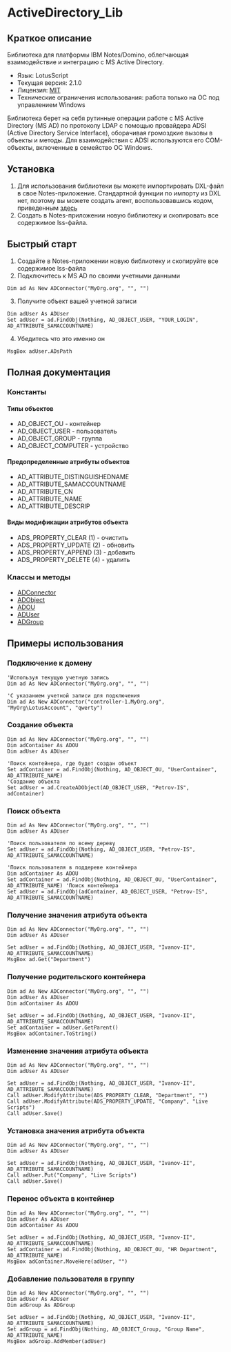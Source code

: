 # ActiveDirectory_Lib

## Краткое описание
Библиотека для платформы IBM Notes/Domino, облегчающая взаимодействие и интеграцию с MS Active Directory.
* Язык: LotusScript
* Текущая версия: 2.1.0
* Лицензия: [MIT](https://opensource.org/licenses/MIT)
* Технические ограничения использования: работа только на ОС под управлением Windows

Библиотека берет на себя рутинные операции работе с MS Active Directory (MS AD) по протоколу LDAP с помощью провайдера ADSI (Active Directory Service Interface),
оборачивая громоздкие вызовы в объекты и методы. Для взаимодействия с ADSI используются его COM-объекты, включенные в семейство ОС Windows.

## Установка
1. Для использования библиотеки вы можете импортировать DXL-файл в свое Notes-приложение. Стандартной функции по импорту из DXL нет, поэтому вы можете создать агент, воспользовавшись кодом, приведенным [здесь](http://www-10.lotus.com/ldd/bpmpblog.nsf/dx/the-missing-dxl-import-menu-option?opendocument&comments)
2. Создать в Notes-приложении новую библиотеку и скопировать все содержимое lss-файла.

## Быстрый старт
1. Создайте в Notes-приложении новую библиотеку и скопируйте все содержимое lss-файла
2. Подключитесь к MS AD по своими учетными данными
```
Dim ad As New ADConnector("MyOrg.org", "", "")
```
3. Получите объект вашей учетной записи
```
Dim adUser As ADUser
Set adUser = ad.FindObj(Nothing, AD_OBJECT_USER, "YOUR_LOGIN", AD_ATTRIBUTE_SAMACCOUNTNAME)
```
4. Убедитесь что это именно он
```
MsgBox adUser.ADsPath
```

## Полная документация

### Константы
#### Типы объектов
* AD_OBJECT_OU - контейнер
* AD_OBJECT_USER - пользователь
* AD_OBJECT_GROUP - группа
* AD_OBJECT_COMPUTER - устройство

#### Предопределенные атрибуты объектов
* AD_ATTRIBUTE_DISTINGUISHEDNAME
* AD_ATTRIBUTE_SAMACCOUNTNAME
* AD_ATTRIBUTE_CN
* AD_ATTRIBUTE_NAME
* AD_ATTRIBUTE_DESCRIP

#### Виды модификации атрибутов объекта
* ADS_PROPERTY_CLEAR (1) - очистить
* ADS_PROPERTY_UPDATE (2) - обновить
* ADS_PROPERTY_APPEND (3) - добавить
* ADS_PROPERTY_DELETE (4) - удалить

### Классы и методы
* [ADConnector](./adconnector.md)
* [ADObject](./adobject.md)
* [ADOU](./concrete-classes.md)
* [ADUser](./concrete-classes.md#aduser)
* [ADGroup](./concrete-classes.md#adgroup)

## Примеры использования
### Подключение к домену
```
'Используя текущую учетную запись
Dim ad As New ADConnector("MyOrg.org", "", "")

'С указанием учетной записи для подключения
Dim ad As New ADConnector("controller-1.MyOrg.org", "MyOrg\LotusAccount", "qwerty") 
```
### Создание объекта
```
Dim ad As New ADConnector("MyOrg.org", "", "")
Dim adContainer As ADOU
Dim adUser As ADUser

'Поиск контейнера, где будет создан объект
Set adContainer = ad.FindObj(Nothing, AD_OBJECT_OU, "UserContainer", AD_ATTRIBUTE_NAME)
'Создание объекта
Set adUser = ad.CreateADObject(AD_OBJECT_USER, "Petrov-IS", adContainer) 
```
### Поиск объекта
```
Dim ad As New ADConnector("MyOrg.org", "", "")
Dim adUser As ADUser

'Поиск пользователя по всему дереву
Set adUser = ad.FindObj(Nothing, AD_OBJECT_USER, "Petrov-IS", AD_ATTRIBUTE_SAMACCOUNTNAME)

'Поиск пользователя в поддереве контейнера
Dim adContainer As ADOU
Set adContainer = ad.FindObj(Nothing, AD_OBJECT_OU, "UserContainer", AD_ATTRIBUTE_NAME) 'Поиск контейнера
Set adUser = ad.FindObj(adContainer, AD_OBJECT_USER, "Petrov-IS", AD_ATTRIBUTE_SAMACCOUNTNAME) 
```

### Получение значения атрибута объекта
```
Dim ad As New ADConnector("MyOrg.org", "", "")
Dim adUser As ADUser

Set adUser = ad.FindObj(Nothing, AD_OBJECT_USER, "Ivanov-II", AD_ATTRIBUTE_SAMACCOUNTNAME)
MsgBox ad.Get("Department")
```

### Получение родительского контейнера
```
Dim ad As New ADConnector("MyOrg.org", "", "")
Dim adUser As ADUser
Dim adContainer As ADOU

Set adUser = ad.FindObj(Nothing, AD_OBJECT_USER, "Ivanov-II", AD_ATTRIBUTE_SAMACCOUNTNAME)
Set adContainer = adUser.GetParent()
MsgBox adContainer.ToString()
```

### Изменение значения атрибута объекта
```
Dim ad As New ADConnector("MyOrg.org", "", "")
Dim adUser As ADUser

Set adUser = ad.FindObj(Nothing, AD_OBJECT_USER, "Ivanov-II", AD_ATTRIBUTE_SAMACCOUNTNAME)
Call adUser.ModifyAttribute(ADS_PROPERTY_CLEAR, "Department", "")
Call adUser.ModifyAttribute(ADS_PROPERTY_UPDATE, "Company", "Live Scripts")
Call adUser.Save()
```

### Установка значения атрибута объекта
```
Dim ad As New ADConnector("MyOrg.org", "", "")
Dim adUser As ADUser

Set adUser = ad.FindObj(Nothing, AD_OBJECT_USER, "Ivanov-II", AD_ATTRIBUTE_SAMACCOUNTNAME)
Call adUser.Put("Company", "Live Scripts")
Call adUser.Save()
```

### Перенос объекта в контейнер
```
Dim ad As New ADConnector("MyOrg.org", "", "")
Dim adUser As ADUser
Dim adContainer As ADOU

Set adUser = ad.FindObj(Nothing, AD_OBJECT_USER, "Ivanov-II", AD_ATTRIBUTE_SAMACCOUNTNAME)
Set adContainer = ad.FindObj(Nothing, AD_OBJECT_OU, "HR Department", AD_ATTRIBUTE_NAME)
MsgBox adContainer.MoveHere(adUser, "")
```

### Добавление пользователя в группу
```
Dim ad As New ADConnector("MyOrg.org", "", "")
Dim adUser As ADUser
Dim adGroup As ADGroup

Set adUser = ad.FindObj(Nothing, AD_OBJECT_USER, "Ivanov-II", AD_ATTRIBUTE_SAMACCOUNTNAME)
Set adGroup = ad.FindObj(Nothing, AD_OBJECT_Group, "Group Name", AD_ATTRIBUTE_NAME)
MsgBox adGroup.AddMember(adUser)
```

